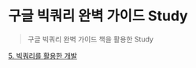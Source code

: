 # 구글 빅쿼리 완벽 가이드 Study
>구글 빅쿼리 완벽 가이드 책을 활용한 Study

[5. 빅쿼리를 활용한 개발](https://github.com/jbbang-dev/study/blob/c824517c479f31bd73999e1f529f0b8bfa8e7633/BigQuery_%EC%8A%A4%ED%84%B0%EB%94%94/ch05/%EB%B9%85%EC%BF%BC%EB%A6%AC%EB%A5%BC%20%ED%99%9C%EC%9A%A9%ED%95%9C%20%EA%B0%9C%EB%B0%9C.md)
